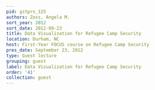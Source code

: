 ```yaml
---
pid: gstprs_125
authors: Zoss, Angela M.
sort_year: 2012
sort_date: 2012-09-23
title: Data Visualization for Refugee Camp Security
location: Durham, NC
host: First-Year FOCUS course on Refugee Camp Security
pres_date: September 23, 2012
type: Guest lecture
grouping: guest
label: Data Visualization for Refugee Camp Security
order: '41'
collection: guest
---
```

